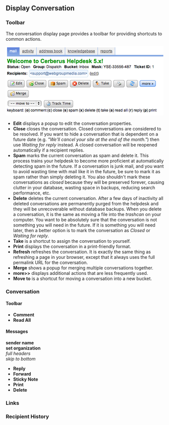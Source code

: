 
## Display Conversation ##

### Toolbar ###

The conversation display page provides a toolbar for providing shortcuts to common actions.

![The conversation toolbar.](images/06-display_toolbar.png)

* **Edit** displays a popup to edit the conversation properties.
* **Close** closes the conversation.  Closed conversations are considered to be resolved.  If you want to hide a conversation that is dependent on a future date (e.g. _"We'll cancel your site at the end of the month."_) then use _Waiting for reply_ instead. A closed conversation will be reopened automatically if a recipient replies.
* **Spam** marks the current conversation as spam and delete it.  This process trains your helpdesk to become more proficient at automatically detecting spam in the future.  If a conversation is junk mail, and you want to avoid wasting time with mail like it in the future, be sure to mark it as spam rather than simply deleting it.  You also shouldn't mark these conversations as _closed_ because they will be preserved forever, causing clutter in your database, wasting space in backups, reducing search performance, etc.
* **Delete** deletes the current conversation.  After a few days of inactivity all deleted conversations are permanently purged from the helpdesk and they will be unrecoverable without database backups.  When you delete a conversation, it is the same as moving a file into the _trashcan_ on your computer.  You want to be absolutely sure that the conversation is not something you will need in the future.  If it is something you will need later, then a better option is to mark the conversation as _Closed_ or _Waiting for reply_.
* **Take** is a shortcut to assign the conversation to yourself.
* **Print** displays the conversation in a print-friendly format.
* **Refresh** refreshes the conversation.  It is exactly the same thing as refreshing a page in your browser, except that it always uses the full permalink URL for the conversation.
* **Merge** shows a popup for merging multiple conversations together.
* **more>>** displays additional actions that are less frequently used.
* **Move to** is a shortcut for moving a conversation into a new bucket.

### Conversation ###

#### Toolbar ####

* **Comment**
* **Read All**

#### Messages ####

**sender name**  
**set organization**  
_full headers_  
_skip to bottom_  

* **Reply**
* **Forward**
* **Sticky Note**
* **Print**
* **Delete**

### Links ###

### Recipient History ###

